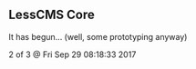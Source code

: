 LessCMS Core
------------

It has begun... (well, some prototyping anyway)


2 of 3 @ Fri Sep 29 08:18:33 2017
